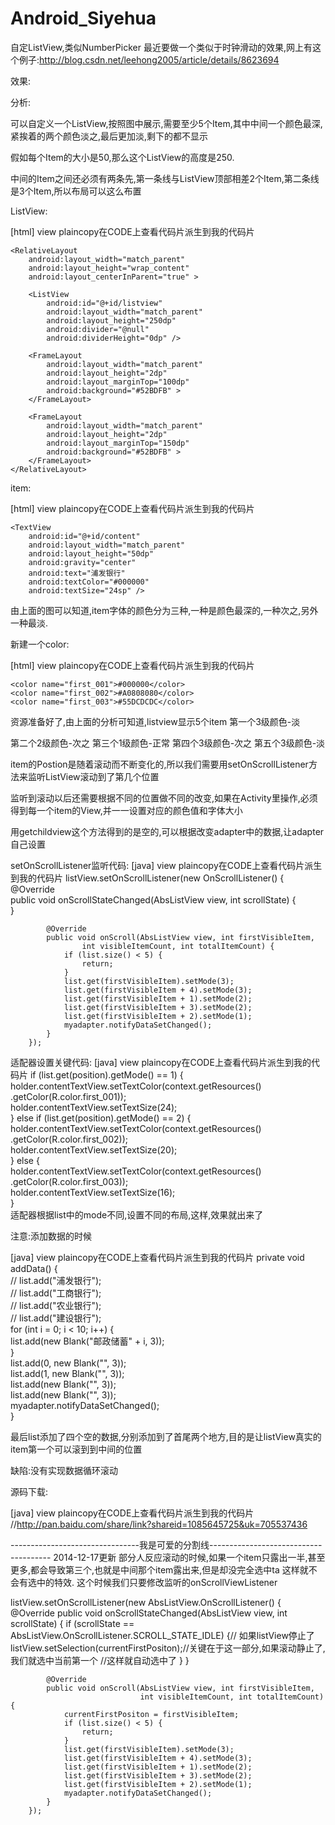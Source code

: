 Android_Siyehua
===============

自定ListView,类似NumberPicker
最近要做一个类似于时钟滑动的效果,网上有这个例子:http://blog.csdn.net/leehong2005/article/details/8623694


效果:


分析:

可以自定义一个ListView,按照图中展示,需要至少5个Item,其中中间一个颜色最深,紧挨着的两个颜色淡之,最后更加淡,剩下的都不显示

假如每个Item的大小是50,那么这个ListView的高度是250.

中间的Item之间还必须有两条先,第一条线与ListView顶部相差2个Item,第二条线是3个Item,所以布局可以这么布置


ListView:

[html] view plaincopy在CODE上查看代码片派生到我的代码片
<RelativeLayout xmlns:android="http://schemas.android.com/apk/res/android"  
    xmlns:tools="http://schemas.android.com/tools"  
    android:layout_width="match_parent"  
    android:layout_height="match_parent" >  
  
    <RelativeLayout  
        android:layout_width="match_parent"  
        android:layout_height="wrap_content"  
        android:layout_centerInParent="true" >  
  
        <ListView  
            android:id="@+id/listview"  
            android:layout_width="match_parent"  
            android:layout_height="250dp"  
            android:divider="@null"  
            android:dividerHeight="0dp" />  
  
        <FrameLayout  
            android:layout_width="match_parent"  
            android:layout_height="2dp"  
            android:layout_marginTop="100dp"  
            android:background="#52BDFB" >  
        </FrameLayout>  
  
        <FrameLayout  
            android:layout_width="match_parent"  
            android:layout_height="2dp"  
            android:layout_marginTop="150dp"  
            android:background="#52BDFB" >  
        </FrameLayout>  
    </RelativeLayout>  
  
</RelativeLayout>  


item:

[html] view plaincopy在CODE上查看代码片派生到我的代码片
<?xml version="1.0" encoding="utf-8"?>  
<LinearLayout xmlns:android="http://schemas.android.com/apk/res/android"  
    android:layout_width="match_parent"  
    android:layout_height="50dp"  
    android:orientation="vertical" >  
  
    <TextView  
        android:id="@+id/content"  
        android:layout_width="match_parent"  
        android:layout_height="50dp"  
        android:gravity="center"  
        android:text="浦发银行"  
        android:textColor="#000000"  
        android:textSize="24sp" />  
  
</LinearLayout>  



由上面的图可以知道,item字体的颜色分为三种,一种是颜色最深的,一种次之,另外一种最淡.

新建一个color:

[html] view plaincopy在CODE上查看代码片派生到我的代码片
<?xml version="1.0" encoding="utf-8"?>  
<resources>  
  
    <color name="first_001">#000000</color>  
    <color name="first_002">#A0808080</color>  
    <color name="first_003">#55DCDCDC</color>  
  
</resources>  

资源准备好了,由上面的分析可知道,listview显示5个item
第一个3级颜色-淡

第二个2级颜色-次之
第三个1级颜色-正常
第四个3级颜色-次之
第五个3级颜色-淡

item的Postion是随着滚动而不断变化的,所以我们需要用setOnScrollListener方法来监听ListView滚动到了第几个位置

监听到滚动以后还需要根据不同的位置做不同的改变,如果在Activity里操作,必须得到每一个item的View,并一一设置对应的颜色值和字体大小

用getchildview这个方法得到的是空的,可以根据改变adapter中的数据,让adapter自己设置

setOnScrollListener监听代码:
[java] view plaincopy在CODE上查看代码片派生到我的代码片
listView.setOnScrollListener(new OnScrollListener() {  
            @Override  
            public void onScrollStateChanged(AbsListView view, int scrollState) {  
            }  
  
            @Override  
            public void onScroll(AbsListView view, int firstVisibleItem,  
                    int visibleItemCount, int totalItemCount) {  
                if (list.size() < 5) {  
                    return;  
                }  
                list.get(firstVisibleItem).setMode(3);  
                list.get(firstVisibleItem + 4).setMode(3);  
                list.get(firstVisibleItem + 1).setMode(2);  
                list.get(firstVisibleItem + 3).setMode(2);  
                list.get(firstVisibleItem + 2).setMode(1);  
                myadapter.notifyDataSetChanged();  
            }  
        });  

适配器设置关键代码:
[java] view plaincopy在CODE上查看代码片派生到我的代码片
if (list.get(position).getMode() == 1) {  
            holder.contentTextView.setTextColor(context.getResources()  
                    .getColor(R.color.first_001));  
            holder.contentTextView.setTextSize(24);  
        } else if (list.get(position).getMode() == 2) {  
            holder.contentTextView.setTextColor(context.getResources()  
                    .getColor(R.color.first_002));  
            holder.contentTextView.setTextSize(20);  
        } else {  
            holder.contentTextView.setTextColor(context.getResources()  
                    .getColor(R.color.first_003));  
            holder.contentTextView.setTextSize(16);  
        }  
适配器根据list中的mode不同,设置不同的布局,这样,效果就出来了


注意:添加数据的时候

[java] view plaincopy在CODE上查看代码片派生到我的代码片
private void addData() {  
    // list.add("浦发银行");  
    // list.add("工商银行");  
    // list.add("农业银行");  
    // list.add("建设银行");  
    for (int i = 0; i < 10; i++) {  
        list.add(new Blank("邮政储蓄" + i, 3));  
    }  
    list.add(0, new Blank("", 3));  
    list.add(1, new Blank("", 3));  
    list.add(new Blank("", 3));  
    list.add(new Blank("", 3));  
    myadapter.notifyDataSetChanged();  
}  

最后list添加了四个空的数据,分别添加到了首尾两个地方,目的是让listView真实的item第一个可以滚到到中间的位置

缺陷:没有实现数据循环滚动


源码下载:

[java] view plaincopy在CODE上查看代码片派生到我的代码片
//http://pan.baidu.com/share/link?shareid=1085645725&uk=705537436  

--------------------------------我是可爱的分割线--------------------------------------
2014-12-17更新
部分人反应滚动的时候,如果一个item只露出一半,甚至更多,都会导致第三个,也就是中间那个item露出来,但是却没完全选中ta
这样就不会有选中的特效.
这个时候我们只要修改监听的onScrollViewListener

listView.setOnScrollListener(new AbsListView.OnScrollListener() {
            @Override
            public void onScrollStateChanged(AbsListView view, int scrollState) {
                if (scrollState == AbsListView.OnScrollListener.SCROLL_STATE_IDLE) {// 如果listView停止了
                    listView.setSelection(currentFirstPositon);//关键在于这一部分,如果滚动静止了,我们就选中当前第一个
                    //这样就自动选中了
                }
            }

            @Override
            public void onScroll(AbsListView view, int firstVisibleItem,
                                 int visibleItemCount, int totalItemCount) {
                currentFirstPositon = firstVisibleItem;
                if (list.size() < 5) {
                    return;
                }
                list.get(firstVisibleItem).setMode(3);
                list.get(firstVisibleItem + 4).setMode(3);
                list.get(firstVisibleItem + 1).setMode(2);
                list.get(firstVisibleItem + 3).setMode(2);
                list.get(firstVisibleItem + 2).setMode(1);
                myadapter.notifyDataSetChanged();
            }
        });
        
